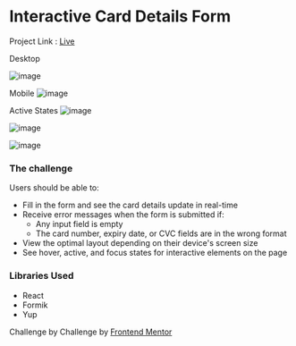 # Interactive Card Details Form

Project Link : [Live](https://interactive-card-detailss.netlify.app/)

Desktop

![image](https://github.com/themertcankaya/notifications/assets/123226376/56ebd6df-6864-449d-8690-c933376a2a74)

Mobile
![image](https://github.com/themertcankaya/notifications/assets/123226376/c5ea24d7-c707-42f9-9f10-f64e87244080)

Active States
![image](https://github.com/themertcankaya/notifications/assets/123226376/f07b668e-a985-4927-ad8e-8276ffebd406)

![image](https://github.com/themertcankaya/notifications/assets/123226376/e1b04c08-1138-462b-a556-b326376f6161)

![image](https://github.com/themertcankaya/notifications/assets/123226376/ad709b7e-9a91-4287-9dc0-186afe6b9367)

### The challenge

Users should be able to:

- Fill in the form and see the card details update in real-time
- Receive error messages when the form is submitted if:
  - Any input field is empty
  - The card number, expiry date, or CVC fields are in the wrong format
- View the optimal layout depending on their device's screen size
- See hover, active, and focus states for interactive elements on the page

### Libraries Used

- React
- Formik
- Yup

Challenge by Challenge by [Frontend Mentor](https://www.frontendmentor.io?ref=challenge)
